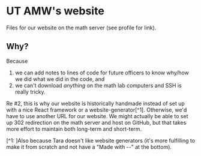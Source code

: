 # UT AMW's website
Files for our website on the math server (see profile for link).

## Why?
Because
1. we can add notes to lines of code for future officers to know why/how we did what we did in the code, and
2. we can't download *anything* on the math lab computers and SSH is really tricky.

Re #2, this is why our website is historically handmade instead of set up with a nice React framework or a website-generator[^1]. Otherwise, we'd have to use another URL for our website. We might actually be able to set up 302 redirection on the math server and host on GitHub, but that takes more effort to maintain both long-term and short-term.

[^1: ]Also because Tara doesn't like website generators (it's more fulfilling to make it from scratch and not have a "Made with --" at the bottom).
